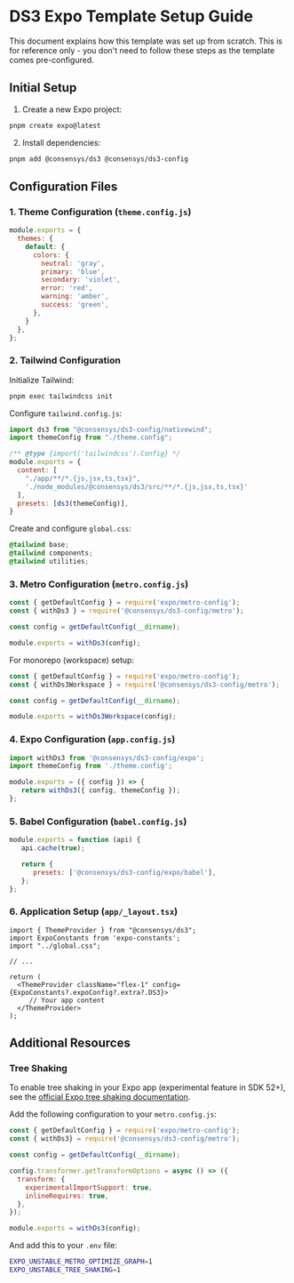 # DS3 Expo Template Setup Guide

This document explains how this template was set up from scratch. This is for reference only - you don't need to follow these steps as the template comes pre-configured.

## Initial Setup

1. Create a new Expo project:
```bash
pnpm create expo@latest
```

2. Install dependencies:
```bash
pnpm add @consensys/ds3 @consensys/ds3-config
```

## Configuration Files

### 1. Theme Configuration (`theme.config.js`)

```javascript
module.exports = {
  themes: {
    default: {
      colors: {
        neutral: 'gray',
        primary: 'blue',
        secondary: 'violet',
        error: 'red',
        warning: 'amber',
        success: 'green',
      },
    }
  },
};
```

### 2. Tailwind Configuration

Initialize Tailwind:
```bash
pnpm exec tailwindcss init
```

Configure `tailwind.config.js`:
```javascript
import ds3 from "@consensys/ds3-config/nativewind";
import themeConfig from "./theme.config";

/** @type {import('tailwindcss').Config} */
module.exports = {
  content: [
    "./app/**/*.{js,jsx,ts,tsx}",
    './node_modules/@consensys/ds3/src/**/*.{js,jsx,ts,tsx}'
  ],
  presets: [ds3(themeConfig)],
}
```

Create and configure `global.css`:
```css
@tailwind base;
@tailwind components;
@tailwind utilities;
```

### 3. Metro Configuration (`metro.config.js`)

```javascript
const { getDefaultConfig } = require('expo/metro-config');
const { withDs3 } = require('@consensys/ds3-config/metro');

const config = getDefaultConfig(__dirname);

module.exports = withDs3(config);
```

For monorepo (workspace) setup:
```javascript
const { getDefaultConfig } = require('expo/metro-config');
const { withDs3Workspace } = require('@consensys/ds3-config/metro');

const config = getDefaultConfig(__dirname);

module.exports = withDs3Workspace(config);
```

### 4. Expo Configuration (`app.config.js`)

```javascript
import withDs3 from '@consensys/ds3-config/expo';
import themeConfig from './theme.config';

module.exports = ({ config }) => {
   return withDs3({ config, themeConfig });
};
```

### 5. Babel Configuration (`babel.config.js`)

```javascript
module.exports = function (api) {
   api.cache(true);

   return {
      presets: ['@consensys/ds3-config/expo/babel'],
   };
};
```

### 6. Application Setup (`app/_layout.tsx`)

```tsx
import { ThemeProvider } from "@consensys/ds3";
import ExpoConstants from 'expo-constants';
import "../global.css";

// ...

return (
  <ThemeProvider className="flex-1" config={ExpoConstants?.expoConfig?.extra?.DS3}>
     // Your app content
  </ThemeProvider>
);
```

## Additional Resources

### Tree Shaking
To enable tree shaking in your Expo app (experimental feature in SDK 52+), see the [official Expo tree shaking documentation](https://docs.expo.dev/guides/tree-shaking/#enabling-tree-shaking).

Add the following configuration to your `metro.config.js`:

```javascript
const { getDefaultConfig } = require('expo/metro-config');
const { withDs3} = require('@consensys/ds3-config/metro');

const config = getDefaultConfig(__dirname);

config.transformer.getTransformOptions = async () => ({
  transform: {
    experimentalImportSupport: true,
    inlineRequires: true,
  },
});

module.exports = withDs3(config);
```

And add this to your `.env` file:

```bash
EXPO_UNSTABLE_METRO_OPTIMIZE_GRAPH=1
EXPO_UNSTABLE_TREE_SHAKING=1
``` 